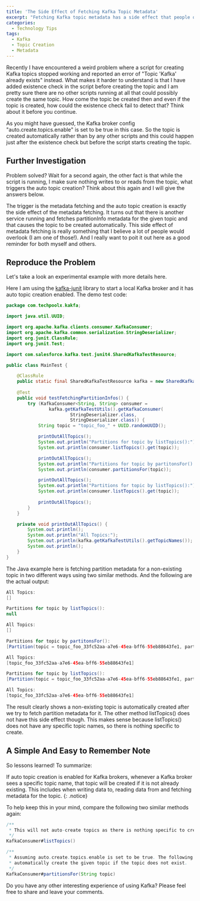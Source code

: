 ```yaml
---
title: 'The Side Effect of Fetching Kafka Topic Metadata'
excerpt: "Fetching Kafka topic metadata has a side effect that people often overlook. We reproduce it with code examples using kafka-junit and conclude with a very easy to remember note as a reminder."
categories:
  - Technology Tips
tags:
  - Kafka
  - Topic Creation
  - Metadata
---
```


Recently I have encountered a weird problem where a script for creating Kafka topics stopped working and reported an error of "Topic 'Kafka' already exists" instead. What makes it harder to understand is that I have added existence check in the script before creating the topic and I am pretty sure there are no other scripts running at all that could possibly create the same topic. How come the topic be created then and even if the topic is created, how could the existence check fail to detect that? Think about it before you continue.

As you might have guessed, the Kafka broker config "auto.create.topics.enable" is set to be true in this case. So the topic is created automatically rather than by any other scripts and this could happen just after the existence check but before the script starts creating the topic. 

## Further Investigation

Problem solved? Wait for a second again, the other fact is that while the script is running, I make sure nothing writes to or reads from the topic, what triggers the auto topic creation? Think about this again and I will give the answers below.

The trigger is the metadata fetching and the auto topic creation is exactly the side effect of the metadata fetching. It turns out that there is another service running and fetches partitionInfo metadata for the given topic and that causes the topic to be created automatically. This side effect of metadata fetching is really something that I believe a lot of people would overlook (I am one of those!). And I really want to poit it out here as a good reminder for both myself and others. 

## Reproduce the Problem

Let's take a look an experimental example with more details here.

Here I am using the [kafka-junit](https://github.com/salesforce/kafka-junit/tree/master/kafka-junit4 "A library that wraps Apache Kafka's KafkaServerStartable class") library to start a local Kafka broker and it has auto topic creation enabled. The demo test code:

```java
package com.techpoolx.kakfa;

import java.util.UUID;

import org.apache.kafka.clients.consumer.KafkaConsumer;
import org.apache.kafka.common.serialization.StringDeserializer;
import org.junit.ClassRule;
import org.junit.Test;

import com.salesforce.kafka.test.junit4.SharedKafkaTestResource;

public class MainTest {

    @ClassRule
    public static final SharedKafkaTestResource kafka = new SharedKafkaTestResource();
    
    @Test
    public void testFetchingPartitionInfos() {
    	try (KafkaConsumer<String, String> consumer = 
    			kafka.getKafkaTestUtils().getKafkaConsumer(
    					StringDeserializer.class,
    					StringDeserializer.class)) {
    		String topic = "topic_foo_" + UUID.randomUUID();

    		printOutAllTopics();
    		System.out.println("Partitions for topic by listTopics():");
    		System.out.println(consumer.listTopics().get(topic));

    		printOutAllTopics();
    		System.out.println("Partitions for topic by partitonsFor():");
    		System.out.println(consumer.partitionsFor(topic));

    		printOutAllTopics();
    		System.out.println("Partitions for topic by listTopics():");
    		System.out.println(consumer.listTopics().get(topic));
    		
    		printOutAllTopics();
    	}
    }

    private void printOutAllTopics() {
    	System.out.println();
    	System.out.println("All Topics:");
    	System.out.println(kafka.getKafkaTestUtils().getTopicNames());
    	System.out.println();
    }
}
```

The Java example here is fetching partition metadata for a non-existing topic in two different ways using two similar methods. And the following are the actual output:

```java
All Topics:
[]

Partitions for topic by listTopics():
null

All Topics:
[]

Partitions for topic by partitonsFor():
[Partition(topic = topic_foo_33fc52aa-a7e6-45ea-bff6-55eb88643fe1, partition = 0, leader = 1, replicas = [1], isr = [1], offlineReplicas = [])]

All Topics:
[topic_foo_33fc52aa-a7e6-45ea-bff6-55eb88643fe1]

Partitions for topic by listTopics():
[Partition(topic = topic_foo_33fc52aa-a7e6-45ea-bff6-55eb88643fe1, partition = 0, leader = 1, replicas = [1], isr = [1], offlineReplicas = [])]

All Topics:
[topic_foo_33fc52aa-a7e6-45ea-bff6-55eb88643fe1]
```

The result clearly shows a non-existing topic is automatically created after we try to fetch partition metadata for it. The other method listTopics() does not have this side effect though. This makes sense because listTopics() does not have any specific topic names, so there is nothing specific to create. 

## A Simple And Easy to Remember Note 
So lessons learned! To summarize:

If auto topic creation is enabled for Kafka brokers, whenever a Kafka broker sees a specific topic name, that topic will be created if it is not already existing. This includes when writing data to, reading data from and fetching metadata for the topic.
{: .notice}

To help keep this in your mind, compare the following two similar methods again:

```java
/**
 * This will not auto-create topics as there is nothing specific to create
 */
KafkaConsumer#listTopics() 

/**
 * Assuming auto.create.topics.enable is set to be true. The following method will 
 * automatically create the given topic if the topic does not exist.
 */
KafkaConsumer#partitionsFor(String topic)
```

Do you have any other interesting experience of using Kafka? Please feel free to share and leave your comments.

